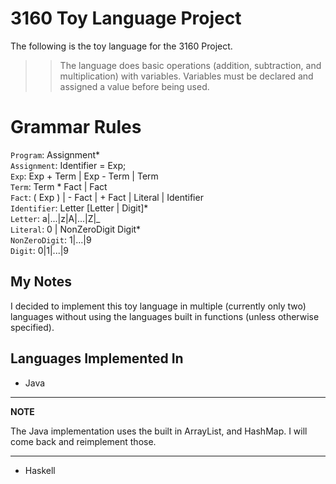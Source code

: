 # 3160 Toy Language Project

The following is the toy language for the 3160 Project.
>> The language does basic operations (addition, subtraction, and multiplication) with variables. Variables must be declared and assigned a value before being used.

# Grammar Rules
`Program`: Assignment* \
`Assignment`: Identifier = Exp; \
`Exp`: Exp + Term | Exp - Term | Term \
`Term`:	Term * Fact  | Fact \
`Fact`: ( Exp ) | - Fact | + Fact | Literal | Identifier \
`Identifier`: Letter [Letter | Digit]* \
`Letter`: a|...|z|A|...|Z|_ \
`Literal`: 0 | NonZeroDigit Digit* \
`NonZeroDigit`:	1|...|9 \
`Digit`: 0|1|...|9

## My Notes

I decided to implement this toy  language in multiple (currently only two) languages without using the languages built in functions (unless otherwise specified).

## Languages Implemented In
- Java 
---
**NOTE**

The Java implementation uses the built in ArrayList, and HashMap. I will come back and reimplement those.

---
- Haskell
